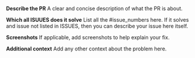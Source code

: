 **Describe the PR**
A clear and concise description of what the PR is about.

**Which all ISUUES does it solve**
List all the #issue_numbers here. If it solves and issue not listed in ISSUES, then you can describe your issue here itself.

**Screenshots**
If applicable, add screenshots to help explain your fix.

**Additional context**
Add any other context about the problem here.
